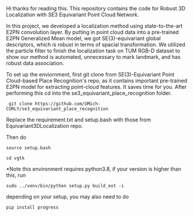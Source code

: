 Hi thanks for reading this.
This repository contains the code for Robust 3D Localization with SE3 Equivariant Point Cloud Network.

 In this project, we developed a localization method using state-to-the-art E2PN convolution layer. By putting in point cloud data into a pre-trained E2PN Generalized Mean model, we got SE(3)-equivariant global descriptors, which is robust in terms of spacial transformation. We utilized the particle filter to finish the localization task on TUM RGB-D dataset to show our method is automated, unnecessary to mark landmark, and has robust data association. 

 To set up the enviornment, first git clone from SE(3)-Equivariant Point Cloud-based Place Recognition's repo, as it contains important pre-trained E2PN model for extracting point-cloud features. It saves time for you. After performing this cd into the se3_equivariant_place_recognition folder.
``` 
 git clone https://github.com/UMich-CURLY/se3_equivariant_place_recognition
```
Replace the requirement.txt and setup.bash with those from Equivariant3DLocalization repo.

Then do
```
source setup.bash

cd vgtk
```
*Note this environment requires python3.8, if your version is higher than this, run
```
sudo ../venv/bin/python setup.py build_ext -i
```

depending on your setup, you may also need to do
```
pip install progress
```



